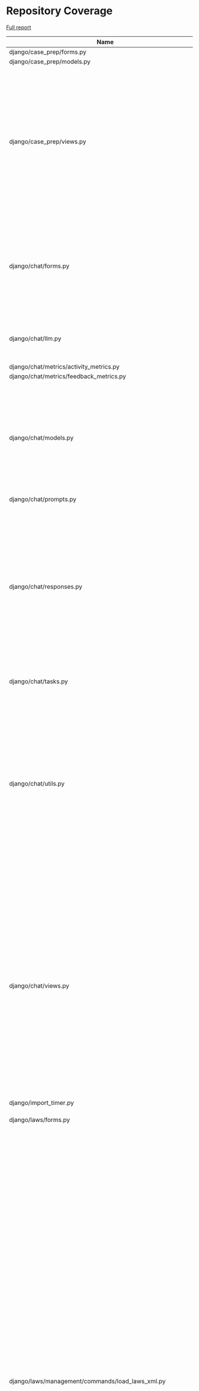 # Repository Coverage

[Full report](https://htmlpreview.github.io/?https://github.com/justicecanada/otto/blob/python-coverage-comment-action-data/htmlcov/index.html)

| Name                                                                   |    Stmts |     Miss |   Cover |   Missing |
|----------------------------------------------------------------------- | -------: | -------: | ------: | --------: |
| django/case\_prep/forms.py                                             |        7 |        7 |      0% |      1-10 |
| django/case\_prep/models.py                                            |       34 |        2 |     94% |    23, 48 |
| django/case\_prep/views.py                                             |      194 |      118 |     39% |62, 86-101, 113, 135, 158-170, 174-207, 213-262, 266-278, 283-291, 295-306, 310-372, 377-402 |
| django/chat/forms.py                                                   |      125 |       23 |     82% |35, 43, 77, 97-109, 113-118, 127, 142, 146-151, 160, 324, 326-328 |
| django/chat/llm.py                                                     |       85 |       14 |     84% |43, 62-64, 70-72, 90-96, 216, 240 |
| django/chat/metrics/activity\_metrics.py                               |        4 |        0 |    100% |           |
| django/chat/metrics/feedback\_metrics.py                               |        3 |        0 |    100% |           |
| django/chat/models.py                                                  |      185 |       22 |     88% |30, 77, 80-81, 96-97, 236-239, 244-250, 294, 335-336, 340-342, 346, 384, 394 |
| django/chat/prompts.py                                                 |       10 |        0 |    100% |           |
| django/chat/responses.py                                               |      247 |       77 |     69% |61, 65, 101, 181, 227-294, 319-320, 325-343, 346-359, 426, 466-500, 506-510, 550-551, 569, 573, 614-615 |
| django/chat/tasks.py                                                   |       74 |       57 |     23% |22-30, 35-109 |
| django/chat/utils.py                                                   |      226 |       57 |     75% |41, 119-148, 189, 204, 206-207, 219-230, 257-270, 299-302, 317-319, 334, 368, 370, 422-429, 437, 459-469, 476 |
| django/chat/views.py                                                   |      315 |       65 |     79% |79-81, 118-120, 123-125, 134, 156, 176-183, 187-188, 225, 233, 263, 272-276, 359-403, 434-439, 486, 491, 513, 539, 554-555, 611-619, 628-629 |
| django/import\_timer.py                                                |        6 |        6 |      0% |       1-8 |
| django/laws/forms.py                                                   |       54 |        6 |     89% |24-29, 38, 52-57, 66 |
| django/laws/management/commands/load\_laws\_xml.py                     |      434 |      120 |     72% |26, 30-59, 74, 85-87, 103-104, 114-118, 146, 175, 236, 254, 256, 258, 277, 280, 282, 297-298, 300-301, 398-401, 411-429, 455-459, 471, 497, 549-550, 591-593, 704-708, 726-727, 729, 737, 777, 779, 797-799, 829-831, 834-836, 844-846, 848-850, 852-854, 856-858, 905-907, 923-925, 943-949, 997-1008, 1013, 1022-1023, 1046-1052 |
| django/laws/models.py                                                  |      104 |       22 |     79% |42-46, 90, 115-118, 152, 156-164, 168-169 |
| django/laws/prompts.py                                                 |        2 |        0 |    100% |           |
| django/laws/translation.py                                             |        5 |        0 |    100% |           |
| django/laws/utils.py                                                   |      103 |       87 |     16% |16-18, 26-36, 41-47, 51-66, 70-86, 93-106, 110-165, 173-174 |
| django/laws/views.py                                                   |      208 |       96 |     54% |60-90, 95-188, 197-208, 215, 237, 278, 280, 285-287, 296, 299, 303, 329, 337, 345, 361-379, 421-429 |
| django/librarian/forms.py                                              |       85 |       30 |     65% |78-83, 105-112, 187-198, 204-213 |
| django/librarian/metrics/activity\_metrics.py                          |        9 |        9 |      0% |      1-50 |
| django/librarian/models.py                                             |      277 |       80 |     71% |46-48, 116, 118, 126, 128, 130, 136, 145-146, 153-154, 160-162, 180, 184, 224, 277-279, 282-283, 349, 361-370, 374, 380, 386-391, 395, 399-402, 405-406, 409-414, 417-429, 432-439, 442, 458, 461-465 |
| django/librarian/tasks.py                                              |       89 |       34 |     62% |34-55, 62, 72, 81-91, 94, 114, 135, 146-149 |
| django/librarian/translation.py                                        |        8 |        0 |    100% |           |
| django/librarian/utils/process\_engine.py                              |      327 |      135 |     59% |25, 28-30, 34-39, 97-113, 118, 120, 122, 133-137, 139, 141, 143, 153, 159-161, 167-174, 188-194, 198-217, 221-237, 241-259, 304, 353-357, 361-367, 425-426, 493-591 |
| django/librarian/views.py                                              |      271 |      159 |     41% |65-110, 116-160, 171-189, 193-196, 215-231, 244-253, 285-294, 309, 316-318, 324, 330, 338, 345, 353, 359, 364, 372, 396-401, 406-411, 417-419, 427-430, 438-442, 450-454, 465-476, 484-491, 498-499 |
| django/otto/celery.py                                                  |       16 |        1 |     94% |        35 |
| django/otto/context\_processors.py                                     |        3 |        0 |    100% |           |
| django/otto/forms.py                                                   |       55 |        8 |     85% |72, 74, 140-149 |
| django/otto/management/commands/reset\_app\_data.py                    |      124 |       20 |     84% |67-72, 90, 104-109, 129-134, 155-160, 174-175, 180-183, 198-203, 214 |
| django/otto/metrics/activity\_metrics.py                               |        2 |        0 |    100% |           |
| django/otto/metrics/feedback\_metrics.py                               |        3 |        0 |    100% |           |
| django/otto/models.py                                                  |      236 |       31 |     87% |26-28, 67-70, 89, 93-96, 131, 173, 189, 210, 217, 235, 296, 299, 335, 347, 353, 357, 361, 365, 369, 378, 424-425, 439, 443, 447 |
| django/otto/rules.py                                                   |      121 |       22 |     82% |25, 42, 51, 89, 121, 149-153, 159, 164-168, 173, 178, 184, 188-189, 194 |
| django/otto/secure\_models.py                                          |      248 |       63 |     75% |21-22, 61, 86-100, 129-130, 135-136, 149-154, 183-224, 248, 268-269, 307, 337, 350, 359, 378, 393, 398, 403, 409-415, 418, 423, 437, 442, 447, 491-498, 517, 536-537, 549-552 |
| django/otto/settings.py                                                |      148 |       22 |     85% |37-39, 49-50, 204-213, 278-279, 360-366, 387, 414, 471-472 |
| django/otto/tasks.py                                                   |        8 |        8 |      0% |      1-13 |
| django/otto/templatetags/filters.py                                    |       10 |        0 |    100% |           |
| django/otto/templatetags/tags.py                                       |       10 |        1 |     90% |        18 |
| django/otto/translation.py                                             |       17 |        0 |    100% |           |
| django/otto/utils/auth.py                                              |       34 |        6 |     82% |     15-29 |
| django/otto/utils/cache.py                                             |       91 |       44 |     52% |25-30, 44, 55-60, 63-72, 75-80, 87-94, 99, 102, 105-107, 110-112 |
| django/otto/utils/common.py                                            |       19 |        3 |     84% | 22, 29-30 |
| django/otto/utils/decorators.py                                        |       46 |        4 |     91% |23-24, 64, 86 |
| django/otto/utils/logging.py                                           |       15 |        0 |    100% |           |
| django/otto/views.py                                                   |      310 |      154 |     50% |41, 46-60, 101, 111-122, 169, 224, 270-273, 277-281, 291, 294-297, 303-304, 334-351, 356-368, 373-437, 452-656 |
| django/template\_wizard/metrics/template\_wizard\_activity\_metrics.py |        2 |        0 |    100% |           |
| django/template\_wizard/models.py                                      |        9 |        0 |    100% |           |
| django/template\_wizard/translation.py                                 |        0 |        0 |    100% |           |
| django/template\_wizard/views.py                                       |       69 |       17 |     75% |63-70, 96, 146-153, 165-200 |
| django/template\_wizard/wizards/canlii\_wizard/utils.py                |      398 |      357 |     10% |81-143, 148-163, 172-180, 184-235, 239-251, 256-273, 278-294, 298-303, 307-394, 399-660, 665-974, 979-1200 |
| django/template\_wizard/wizards/canlii\_wizard/views.py                |      126 |      100 |     21% |49, 53-98, 111-116, 130-154, 159-211, 223-251, 256-289, 294-302 |
| django/text\_extractor/models.py                                       |       14 |        2 |     86% |    12, 24 |
| django/text\_extractor/utils.py                                        |      149 |       84 |     44% |48-71, 112-113, 131-287 |
| django/text\_extractor/views.py                                        |      104 |       86 |     17% |29-32, 37-207, 211-226 |
|                                                              **TOTAL** | **5878** | **2259** | **62%** |           |


## Setup coverage badge

Below are examples of the badges you can use in your main branch `README` file.

### Direct image

[![Coverage badge](https://raw.githubusercontent.com/justicecanada/otto/python-coverage-comment-action-data/badge.svg)](https://htmlpreview.github.io/?https://github.com/justicecanada/otto/blob/python-coverage-comment-action-data/htmlcov/index.html)

This is the one to use if your repository is private or if you don't want to customize anything.

### [Shields.io](https://shields.io) Json Endpoint

[![Coverage badge](https://img.shields.io/endpoint?url=https://raw.githubusercontent.com/justicecanada/otto/python-coverage-comment-action-data/endpoint.json)](https://htmlpreview.github.io/?https://github.com/justicecanada/otto/blob/python-coverage-comment-action-data/htmlcov/index.html)

Using this one will allow you to [customize](https://shields.io/endpoint) the look of your badge.
It won't work with private repositories. It won't be refreshed more than once per five minutes.

### [Shields.io](https://shields.io) Dynamic Badge

[![Coverage badge](https://img.shields.io/badge/dynamic/json?color=brightgreen&label=coverage&query=%24.message&url=https%3A%2F%2Fraw.githubusercontent.com%2Fjusticecanada%2Fotto%2Fpython-coverage-comment-action-data%2Fendpoint.json)](https://htmlpreview.github.io/?https://github.com/justicecanada/otto/blob/python-coverage-comment-action-data/htmlcov/index.html)

This one will always be the same color. It won't work for private repos. I'm not even sure why we included it.

## What is that?

This branch is part of the
[python-coverage-comment-action](https://github.com/marketplace/actions/python-coverage-comment)
GitHub Action. All the files in this branch are automatically generated and may be
overwritten at any moment.